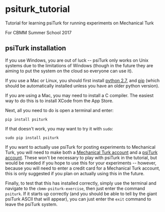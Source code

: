 # psiturk_tutorial
Tutorial for learning psiTurk for running experiments on Mechanical Turk

For CBMM Summer School 2017

## psiTurk installation

If you use Windows, you are out of luck -- psiTurk only works on Unix systems due to the limitations of Windows (though in the future they are aiming to put the system on the cloud so everyone can use it).

If you use a Mac or Linux, you should first install [python 2.7](https://www.python.org/downloads/release/python-2713/), and [pip](https://pip.pypa.io/en/stable/installing/) (which should be automatically installed unless you have an older python version).

If you are using a Mac, you may need to install a C compiler. The easiest way to do this is to install XCode from the App Store.

Next, all you need to do is open a terminal and enter:

```
pip install psiturk
```

If that doesn't work, you may want to try it with `sudo`:

```
sudo pip install psiturk
```

If you want to actually use psiTurk for posting experiments to Mechanical Turk, you will need to make both a [Mechanical Turk account](http://psiturk.readthedocs.io/en/latest/amt_setup.html) and a [psiTurk account](http://psiturk.readthedocs.io/en/latest/psiturk_org_setup.html). These won't be necessary to play with psiTurk in the tutorial, but would be needed if you hope to use this for your experiments -- however, because you will need to enter a credit card for a Mechanical Turk account, this is only suggested if you plan on actually using this in the future.

Finally, to test that this has installed correctly, simply use the terminal and navigate to the `cbmm-psiturk-exercise`, then just enter the command `psiturk`. If it starts up correctly (and you should be able to tell by the giant psiTurk ASCII that will appear), you can just enter the `exit` command to leave the psiTurk system.
